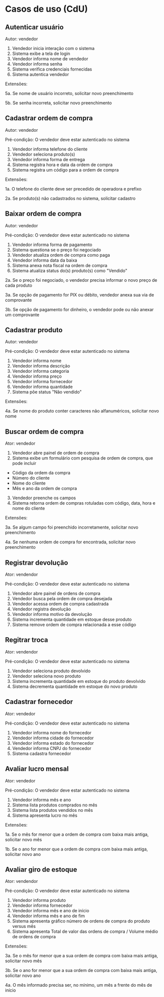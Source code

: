 # Casos de uso (CdU)

## Autenticar usuário

Autor: vendedor

1. Vendedor inicia interação com o sistema
2. Sistema exibe a tela de login
3. Vendedor informa nome de vendedor
4. Vendedor informa senha
5. Sistema verifica credenciais fornecidas
6. Sistema autentica vendedor

Extensões:

5a. Se nome de usuário incorreto, solicitar novo preenchimento

5b. Se senha incorreta, solicitar novo preenchimento

## Cadastrar ordem de compra

Autor: vendedor

Pré-condição: O vendedor deve estar autenticado no sistema

1. Vendedor informa telefone do cliente
2. Vendedor seleciona produto(s)
3. Vendedor informa forma de entrega
4. Sistema registra hora e data da ordem de compra
5. Sistema registra um código para a ordem de compra

Extensões:

1a. O telefone do cliente deve ser precedido de operadora e prefixo

2a. Se produto(s) não cadastrados no sistema, solicitar cadastro

## Baixar ordem de compra

Autor: vendedor

Pré-condição: O vendedor deve estar autenticado no sistema

1. Vendedor informa forma de pagamento
2. Sistema questiona se o preço foi negociado
3. Vendedor atualiza ordem de compra como paga
4. Vendedor informa data da baixa
5. Sistema anexa nota fiscal na ordem de compra
6. Sistema atualiza status do(s) produto(s) como "Vendido"

2a. Se o preço foi negociado, o vendedor precisa informar o novo preço de cada produto

3a. Se opção de pagamento for PIX ou débito, vendedor anexa sua via de comprovante

3b. Se opção de pagamento for dinheiro, o vendedor pode ou não anexar um comprovante

## Cadastrar produto

Autor: vendedor

Pré-condição: O vendedor deve estar autenticado no sistema

1. Vendedor informa nome
2. Vendedor informa descrição
3. Vendedor informa categoria
4. Vendedor informa preço
5. Vendedor informa fornecedor
6. Vendedor informa quantidade
7. Sistema põe status "Não vendido"

Extensões:

4a. Se nome do produto conter caracteres não alfanuméricos, solicitar novo nome

## Buscar ordem de compra

Ator: vendedor

1. Vendedor abre painel de ordem de compra
2. Sistema exibe um formulário com pesquisa de ordem de compra, que pode incluir
- Código da ordem da compra
- Número do cliente
- Nome do cliente
- Mês e ano da ordem de compra
3. Vendedor preenche os campos
4. Sistema retorna ordem de compras rotuladas com código, data, hora e nome do cliente

Extensões:

3a. Se algum campo foi preenchido incorretamente, solicitar novo preenchimento

4a. Se nenhuma ordem de compra for encontrada, solicitar novo preenchimento

## Registrar devolução 

Ator: vendendor

Pré-condição: O vendedor deve estar autenticado no sistema

1. Vendedor abre painel de ordens de compra
2. Vendedor busca pela ordem de compra desejada
3. Vendedor acessa ordem de compra cadastrada
4. Vendedor registra devolução
5. Vendedor informa motivo da devolução
6. Sistema incrementa quantidade em estoque desse produto
7. Sistema remove ordem de compra relacionada a esse código

## Regitrar troca

Ator: vendendor

Pré-condição: O vendedor deve estar autenticado no sistema

1. Vendedor seleciona produto devolvido
2. Vendedor seleciona novo produto
3. Sistema incrementa quantidade em estoque do produto devolvido
4. Sistema decrementa quantidade em estoque do novo produto

## Cadastrar fornecedor

Ator: vendedor

Pré-condição: O vendedor deve estar autenticado no sistema

1. Vendedor informa nome do fornecedor
2. Vendedor informa cidade do fornecedor
3. Vendedor informa estado do fornecedor
4. Vendedor informa CNPJ do fornecedor
5. Sistema cadastra fornecedor

## Avaliar lucro mensal

Ator: vendedor

Pré-condição: O vendedor deve estar autenticado no sistema

1. Vendedor informa mês e ano
2. Sistema lista produtos comprados no mês
3. Sistema lista produtos vendidos no mês
4. Sistema apresenta lucro no mês

Extensões:

1a. Se o mês for menor que a ordem de compra com baixa mais antiga, solicitar novo mês

1b. Se o ano for menor que a ordem de compra com baixa mais antiga, solicitar novo ano

## Avaliar giro de estoque

Ator: vendendor

Pré-condição: O vendedor deve estar autenticado no sistema

1. Vendedor informa produto
2. Vendedor informa fornecedor 
3. Vendedor informa mês e ano de início
4. Vendedor informa mês e ano de fim
5. Sistema apresenta gráfico número de ordens de compra do produto versus mês
6. Sistema apresenta Total de valor das ordens de compra / Volume médio de ordens de compra

Extensões:

3a. Se o mês for menor que a sua ordem de compra com baixa mais antiga, solicitar novo mês

3b. Se o ano for menor que a sua ordem de compra com baixa mais antiga, solicitar novo ano

4a. O mês informado precisa ser, no mínimo, um mês a frente do mês de início
